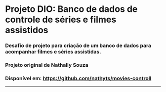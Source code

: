 # Projeto DIO: Banco de dados de controle de séries e filmes assistidos

### Desafio de projeto para criação de um banco de dados para acompanhar filmes e séries assistidas.

### Projeto original de Nathally Souza
### Disponível em: https://github.com/nathyts/movies-controll

---

